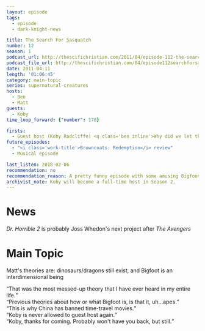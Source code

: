 ```yaml
---
layout: episode
tags:
  - episode
  - dark-knight-news 

title: The Search For Sasquatch
number: 12
season: 1
podcast_url: http://thescifichristian.com/2011/04/episode-112-the-search-for-sasquatch/
podcast_file_url: http://thescifichristian.com/04/episode112searchforsasquatch.mp3
date: 2011-04-11
length: '01:06:45'
category: main-topic
series: supernatural-creatures
hosts:
  - Ben
  - Matt
guests:
  - Koby
time_loop_forward: {"number": 178}

firsts: 
  - Guest host (Koby Radcliffe) <q class='ben inline'>Why did we let this guy be the first guest host?</q>
future_episodes: 
  - "<i class='work-title'>Browncoats: Redemption</i> review"
  - Musical episode

last_listen: 2018-02-06
recommendation: no
recommendation_reason: A pretty funny episode with some amusing Bigfoot theories, but no.
archivist_note: Koby will become a full-time host in Season 2.
---
```

# News
<i class="work-title">Dr. Horrible 2</i> is probably Joss Whedon's next project after <i class="work-title">The Avengers</i>



# Main Topic
Matt's theories are: dinosaurs/dragons still exist, and Bigfoot is an interdimensional being

<div class="quote">
  <q class="ben">That was the most messed-up theory that I have ever heard in my entire life.</q>
</div>

<div class="quote">
  <q class="koby">Previous theories about how or what Bigfoot is, is that it, uh...apes.</q>
</div>

<div class="quote">
  <q class="ben">This is why China has banned time-travel movies.</q>
</div>

<div class="quote">
  <q class="ben">Koby is never allowed to guest host again.</q>
</div>

<div class="quote">
  <q class="matt">Koby, thanks for coming. Probably won't have you back, but still.</q>
</div>